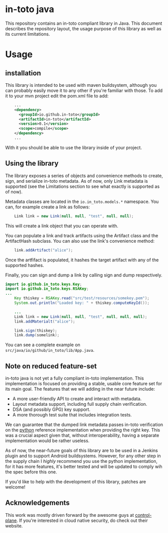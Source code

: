 in-toto java
============

This repository contains an in-toto compliant library in Java. This document
describes the repository layout, the usage purpose of this library as well as
its current limitations.

# Usage

## installation

This library is intended to be used with maven buildsystem, although you can
probably easily move it to any other if you're familiar with those. To add it
to your mvn project edit the pom.xml file to add:

```xml
    ...
    <dependency>
      <groupId>io.github.in-toto</groupId>
      <artifactId>in-toto</artifactId>
      <version>0.1</version>
      <scope>compile</scope>
    </dependency>
    ...
```

With it you should be able to use the library inside of your project.

## Using the library

The library exposes a series of objects and convenience methods to create,
sign, and serialize in-toto metadata. As of now, only Link metadata is
supported (see the Limitations section to see what exactly is supported as of
now).

Metadata classes are located in the `io.in_toto.models.*` namespace. You can,
for example create a link as follows:

```java
    Link link = new Link(null, null, "test", null, null);
```

This will create a link object that you can operate with. 

You can populate a link and track artifacts using the Artifact class and the
ArtifactHash subclass. You can also use the link's convenience method:

```java
    link.addArtifact("alice");
```

Once the artfifact is populated, it hashes the target artifact with any of the
supported hashes.

Finally, you can sign and dump a link by calling sign and dump respectively.

```java
import io.github.in_toto.keys.Key;
import io.github.in_toto.keys.RSAKey;
...
    Key thiskey = RSAKey.read("src/test/resources/somekey.pem");
    System.out.println("Loaded key: " + thiskey.computeKeyId());

    ...
    Link link = new Link(null, null, "test", null, null, null);
    link.addMaterialt("alice");

    link.sign(thiskey);
    link.dump(somelink);
```

You can see a complete example on `src/java/io/github/in_toto/lib/App.java`.

## Note on reduced feature-set

in-toto java is not yet a fully compliant in-toto implementation. This
implementation is focused on providing a stable, usable core feature set for
its main goal. The features that we will adding in the near future include:

- A more user-friendly API to create and interact with metadata.
- Layout metadata support, including full supply chain verification.
- DSA (and possibly GPG) key support.
- A more thorough test suite that includes integration tests.

We can guarantee that the dumped link metadata passes in-toto verification on
the [python](https://github.com/in-toto/in-toto) reference implementation when
providing the right key. This was a crucial aspect given that, without
interoperability, having a separate implementation would be rather useless.

As of now, the near-future goals of this library are to be used in a Jenkins
plugin and to support Android buildsystems. However, for any other step in the
supply chain I *highly* recommend you use the python implementation, for it has
more features, it's better tested and will be updated to comply wih the spec
before this one.

If you'd like to help with the development of this library, patches are
welcome!

## Acknowledgements

This work was mostly driven forward by the awesome guys at
[control-plane](https://control-plane.io). If you're interested in cloud native
security, do check out their website.
